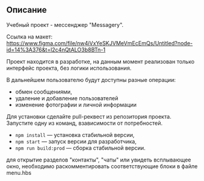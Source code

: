 ## Описание

Учебный проект - мессенджер "Messagery". 

Ссылка на макет: https://www.figma.com/file/nw4iVxYeSKJVMeVmEcEmQs/Untitled?node-id=14%3A376&t=l2c4nQtALO3b8BTn-1

Проект находится в разработке, на данным момент реализован только интерфейс проекта, без логики использования.

В дальнейшем пользователю будут доступны разные операции: 
- обмен сообщениями, 
- удаление и добавление пользователей
- изменение фотографии и личной информации

Для установки сделайте pull-реквест из репозитория проекта. Запустите одну из команд, взависимости от потребностей.

- `npm install` — установка стабильной версии,
- `npm start` — запуск версии для разработчика,
- `npm run build:prod` — сборка стабильной версии.

для открытие разделов "контакты", "чаты" или увидеть всплывающее окно, необходимо раскомментировать соответствующие блоки в файле menu.hbs